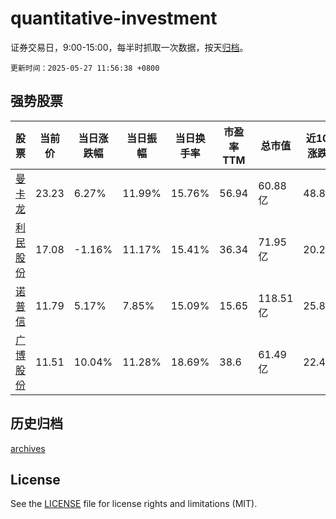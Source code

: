 # quantitative-investment

证券交易日，9:00-15:00，每半时抓取一次数据，按天[归档](archives)。

`更新时间：2025-05-27 11:56:38 +0800`

## 强势股票

|股票|当前价|当日涨跌幅|当日振幅|当日换手率|市盈率TTM|总市值|近10日涨跌幅|
|----|----|----|----|----|----|----|----|
|[曼卡龙](https://xueqiu.com/S/SZ300945)|23.23|6.27%|11.99%|15.76%|56.94|60.88亿|48.81%|
|[利民股份](https://xueqiu.com/S/SZ002734)|17.08|-1.16%|11.17%|15.41%|36.34|71.95亿|20.2%|
|[诺普信](https://xueqiu.com/S/SZ002215)|11.79|5.17%|7.85%|15.09%|15.65|118.51亿|25.83%|
|[广博股份](https://xueqiu.com/S/SZ002103)|11.51|10.04%|11.28%|18.69%|38.6|61.49亿|22.45%|

## 历史归档

[archives](archives)

## License

See the [LICENSE](LICENSE) file for license rights and limitations (MIT).